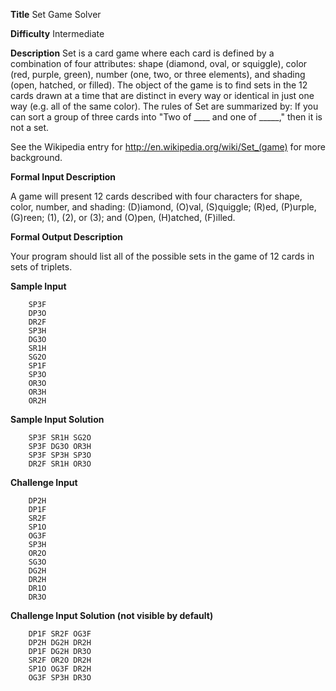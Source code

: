 **Title** Set Game Solver

**Difficulty** Intermediate

**Description**
Set is a card game where each card is defined by a combination of four attributes: shape (diamond, oval, or squiggle), color (red, purple, green), number (one, two, or three elements), and shading (open, hatched, or filled). The object of the game is to find sets in the 12 cards drawn at a time that are distinct in every way or identical in just one way (e.g. all of the same color). The rules of Set are summarized by: If you can sort a group of three cards into "Two of ____ and one of _____," then it is not a set.

See the Wikipedia entry for http://en.wikipedia.org/wiki/Set_(game) for more background. 

**Formal Input Description**

A game will present 12 cards described with four characters for shape, color, number, and shading: (D)iamond, (O)val, (S)quiggle; (R)ed, (P)urple, (G)reen; (1), (2), or (3); and (O)pen, (H)atched, (F)illed.

**Formal Output Description**

Your program should list all of the possible sets in the game of 12 cards in sets of triplets.

**Sample Input**

        SP3F
        DP3O
        DR2F
        SP3H
        DG3O
        SR1H
        SG2O
        SP1F
        SP3O
        OR3O
        OR3H
        OR2H

**Sample Input Solution**

        SP3F SR1H SG2O
        SP3F DG3O OR3H
        SP3F SP3H SP3O
        DR2F SR1H OR3O

**Challenge Input**

        DP2H
        DP1F
        SR2F
        SP1O
        OG3F
        SP3H
        OR2O
        SG3O
        DG2H
        DR2H
        DR1O
        DR3O

**Challenge Input Solution (not visible by default)**

        DP1F SR2F OG3F
        DP2H DG2H DR2H 
        DP1F DG2H DR3O 
        SR2F OR2O DR2H 
        SP1O OG3F DR2H 
        OG3F SP3H DR3O
